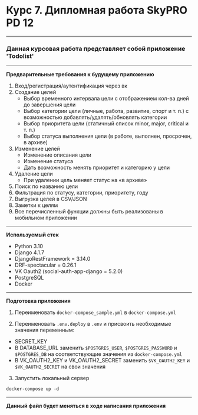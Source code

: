 # Курс 7. Дипломная работа SkyPRO PD 12

______________________________________

### Данная курсовая работа представляет собой приложение 'Todolist'

______________________________________
**Предварительные требования к будущему приложению**

1) Вход/регистрация/аутентификация через вк
2) Создание целей
    - Выбор временного интервала цели с отображением кол-ва дней до завершения цели
    - Выбор категории цели (личные, работа, развитие, спорт и т. п.)
      с возможностью добавлять/удалять/обновлять категории
    - Выбор приоритета цели (статичный список minor, major, critical и т. п.)
    - Выбор статуса выполнения цели (в работе, выполнен, просрочен, в архиве)
3) Изменение целей
    - Изменение описания цели
    - Изменение статуса
    - Дать возможность менять приоритет и категорию у цели
4) Удаление цели
    - При удалении цель меняет статус на «в архиве»
5) Поиск по названию цели
6) Фильтрация по статусу, категории, приоритету, году
7) Выгрузка целей в CSV/JSON
8) Заметки к целям
9) Все перечисленный функции должны быть реализованы в мобильном приложении

______________________________________
**Используемый стек**

- Python 3.10
- Django 4.1.7
- DjangoRestFramework = 3.14.0
- DRF-spectacular = 0.26.1
- VK Oauth2 (social-auth-app-django = 5.2.0)
- PostgreSQL
- Docker

______________________________________
**Подготовка приложения**

1) Переименовать `docker-compose_sample.yml` в `docker-compose.yml`

2) Переименовать `.env.deploy` в `.env` и присвоить необходимые значения переменным:
- SECRET_KEY
- В DATABASE_URL заменить `$POSTGRES_USER`, `$POSTGRES_PASSWORD` и `$POSTGRES_DB` на соответствующие значения
  из `docker-compose.yml`
- В VK_OAUTH2_KEY и VK_OAUTH2_SECRET заменить `$VK_OAUTH2_KEY` и `$VK_OAUTH2_SECRET` на свои значения

3) Запустить локальный сервер
``` python
docker-compose up -d
```
______________________________________
**Данный файл будет меняться в ходе написания приложения**